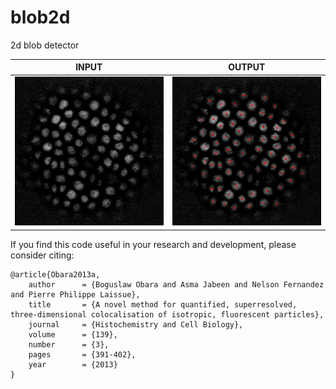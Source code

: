 # blob2d
2d blob detector<br/>

| INPUT  | OUTPUT |
| ------------- | ------------- |
| <img src="https://github.com/BoguslawObara/blob2d/blob/master/im/arabidopsis.png" width="250">  | <img src="https://github.com/BoguslawObara/blob2d/blob/master/im/arabidopsis_b.png" width="250"> |

If you find this code useful in your research and development, please consider citing:

    @article{Obara2013a,
        author      = {Boguslaw Obara and Asma Jabeen and Nelson Fernandez and Pierre Philippe Laissue},
        title       = {A novel method for quantified, superresolved, three-dimensional colocalisation of isotropic, fluorescent particles},
        journal     = {Histochemistry and Cell Biology},
        volume      = {139},
        number      = {3},
        pages       = {391-402},
        year        = {2013}
    }
